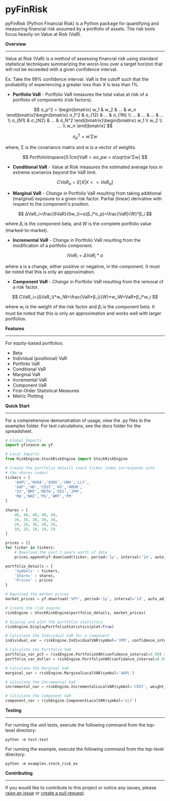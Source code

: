 # pyFinRisk

pyFinRisk (Python Financial Risk) is a Python package for quantifying and measuring financial risk assumed by a portfolio of assets. The risk tools focus heavily on Value at Risk (VaR).

**Overview**

---

Value at Risk (VaR) is a method of assessing financial risk using standard statistical techniques summarizing the worst-loss over a target horizon that will not be exceeded with a given confidence interval.

Ex: Take the 99% confidence interval. VaR is the cutoff such that the probability of experiencing a greater loss than X is less than 1%.

* **Portfolio VaR** - Portfolio VaR measures the total value at risk of a portfolio of components (risk factors).

$$
σ_p^2 = \begin{bmatrix} w_1 & w_2 & ... & w_n \end{bmatrix}\begin{bmatrix} σ_1^2 & σ_{12} & ... & σ_{1N} \\ ... & ... & ... & ... \\ σ_{N1} & σ_{N2} & ... & σ_N^2 \end{bmatrix}\begin{bmatrix} w_1 \\ w_2 \\ ... \\ w_n \end{bmatrix}
$$

$$
σ_p^2 = w'Σw
$$

where, Σ is the covariance matrix and w is a vector of weights.

$$
Portfolio\hspace{0.1cm}VaR = ασ_pw = α\sqrt{w'Σw}
$$

* **Conditional VaR** - Value at Risk measures the estimated average loss in extreme scenarios beyond the VaR limit.

$$
CVaR_α=E[X|X<=VaR_α]
$$

* **Marginal VaR** - *Change* in Portfolio VaR resulting from taking additional (marginal) exposure to a given risk factor. Partial (linear) derivative with respect to the component's position.

$$
ΔVaR_i=\frac{δVaR}{δw_i}=α(β_i*σ_p)=\frac{VaR}{W}*β_i
$$

where $β_i$ is the component beta, and $W$ is the complete portfolio value (marked-to-market).

* **Incremental VaR** - *Change* in Portfolio VaR resulting from the modification of a portfolio component.

$$
IVaR_i = ΔVaR_i*a
$$

where a is a change, either positive or negative, in the component. It must be noted that this is only an approximation.

* **Component VaR** - *Change* in Portfolio VaR resulting from the removal of a risk factor.

$$
CVaR_i=(ΔVaR_i)*w_iW=\frac{VaR*β_i}{W}*w_iW=VaR*β_i*w_i
$$

where $w_i$ is the weight of the risk factor and $β_i$ is the component beta. It must be noted that this is only an approximation and works well with larger portfolios.

**Features**

---

For equity-based portfolios:

* Beta
* Individual (positional) VaR
* Portfolio VaR
* Conditional VaR
* Marginal VaR
* Incremental VaR
* Component VaR
* First-Order Statistical Measures
* Metric Plotting

**Quick Start**

---

For a comprehensive demonstration of usage, view the .py files in the examples folder. For test calculations, see the docs folder for the spreadsheet.

```python
# Global Imports
import yfinance as yf

# Local Imports
from RiskEngine.StockRiskEngine import StockRiskEngine

# Create the portfolio details (each ticker index corresponds with
# the shares index)
tickers = [
    'AAPL','NVDA','GOOG','UNH','LLY',
    'GAP','HD','COST','KO','AMGN',
    'VZ','BMY','META','DIS','JPM',
    'MA','NKE','PG','WMT','PM'
]

shares = [
    40, 40, 40, 40, 40,
    30, 30, 30, 30, 30,
    20, 20, 20, 20, 20,
    10, 10, 10, 10, 10
]

prices = []
for ticker in tickers:
    # Download the past 1 years worth of data
    prices.append(yf.download(ticker, period='1y', interval='1d', auto_adjust=False)['Close'][ticker].to_list())

portfolio_details = {
    'Symbols' : tickers,
    'Shares' : shares,
    'Prices' : prices
}

# Download the market prices
market_prices = yf.download('SPY', period='1y', interval='1d', auto_adjust=False)['Close'][ticker].to_list()

# Create the risk engine
riskEngine = StockRiskEngine(portfolio_details, market_prices)

# Display and plot the portfolio statistics
riskEngine.DisplayPortfolioStatistics(plot=True)

# Calculate the Individual VaR for a component
individual_var = riskEngine.IndividualVAR(symbol='JPM', confidence_interval=0.95)

# Calculate the Portfolio VaR
portfolio_var_pct = riskEngine.PortfolioVAR(confidence_interval=0.99) # Returns %
portfolio_var_dollar = riskEngine.PortfolioVAR(confidence_interval=0.99, dollar_based=True) # Returns $

# Calculate the Marginal VaR
marginal_var = riskEngine.MarginalLocalVAR(symbol='AAPL')

# Calculate the Incremental VaR
incremental_var = riskEngine.IncrementalLocalVAR(symbol='COST', weight_change=0.05)

# Calculate the Component VaR
component_var = riskEngine.ComponentLocalVAR(symbol='LLY')
```

**Testing**

---

For running the unit tests, execute the following command from the top-level directory:

`python -m test.test`

For running the example, execute the following command from the top-level directory:

`python -m examples.stock_risk_ex`

**Contributing**

---

If you would like to contribute to this project or notice any issues, please [raise an issue](https://github.com/tzabcoder/pyFinRisk/issues) or [create a pull request](https://github.com/tzabcoder/pyFinRisk/pulls).
